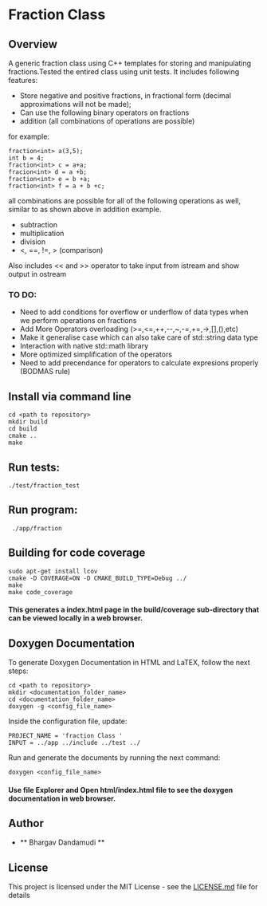 # Fraction Class

## Overview 
A generic fraction class using C++ templates for storing and manipulating 
fractions.Tested the entired class using unit tests.
It includes following features:
- Store negative and positive fractions, in fractional form (decimal approximations will not be made);
- Can use the following binary operators on fractions
-   addition (all combinations of operations are possible)

for example:
```
fraction<int> a(3,5);
int b = 4;
fraction<int> c = a+a;
fracion<int> d = a +b;
fraction<int> e = b +a;
fraction<int> f = a + b +c;
```
all combinations are possible for all of the following operations as well, similar
to as shown above in addition example.
-   subtraction 
-   multiplication 
-   division
-   <, ==, !=, > (comparison)   

Also includes << and >> operator to take input from istream and show output in
ostream

### TO DO:
- Need to add conditions for overflow or underflow of data types when we
  perform operations on fractions
- Add More Operators overloading (>=,<=,++,--,~,-=,+=,->,[],(),etc)
- Make it generalise case which can also take care of std::string data type
- Interaction with native std::math library
- More optimized simplification of the operators
- Need to add precendance for operators to calculate expresions properly (BODMAS rule)


## Install via command line 
```
cd <path to repository>
mkdir build
cd build
cmake ..
make
```
## Run tests:
```
./test/fraction_test
```
## Run program:
```
 ./app/fraction 
```
## Building for code coverage 
```
sudo apt-get install lcov
cmake -D COVERAGE=ON -D CMAKE_BUILD_TYPE=Debug ../
make
make code_coverage
```
#### This generates a index.html page in the build/coverage sub-directory that can be viewed locally in a web browser.

## Doxygen Documentation
To generate Doxygen Documentation in HTML and LaTEX, follow the next steps:
```
cd <path to repository>
mkdir <documentation_folder_name>
cd <documentation_folder_name>
doxygen -g <config_file_name>
```
Inside the configuration file, update:
```
PROJECT_NAME = 'fraction Class '
INPUT = ../app ../include ../test ../
```
Run and generate the documents by running the next command:
```
doxygen <config_file_name>
`````````
#### Use file Explorer and Open html/index.html file to see the doxygen documentation in web browser.

## Author
* ** Bhargav Dandamudi **

## License

This project is licensed under the MIT License - see the [LICENSE.md](LICENSE.md) file for details
